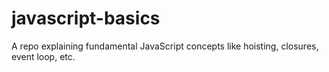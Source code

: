 # javascript-basics
A repo explaining fundamental JavaScript concepts like hoisting, closures, event loop, etc.
